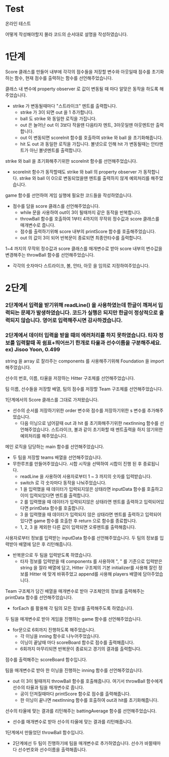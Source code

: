 # Test
온라인 테스트

어떻게 작성해야할지 몰라 코드의 순서대로 설명을 작성하였습니다.

# 1단계

Score 클래스를 만들어 내부에 각각의 점수들을 저장할 변수와 아웃일때 점수를 초기화하는 함수, 현재 점수를 출력하는 함수를 선언해주었습니다.

클래스 내 변수에 property observer 로 값이 변동될 때 마다 알맞은 동작을 하도록 해주었습니다.
* strike 가 변동될때마다 "스트라이크" 멘트를 출력합니다.
    * strike 가 3이 되면 out 을 1 추가합니다.
    * ball 도 strike 와 동일한 로직을 가집니다.
    * out 은 늘어난 out 이 3보다 작을땐 다음타자 멘트, 3아웃일땐 아웃멘트만 출력합니다.
    * out 이 변동되면 scoreInit 함수를 호출하여 strike 와 ball 을 초기화해줍니다.
    * hit 도 out 과 동일한 로직을 가집니다. 볼넷으로 인해 hit 가 변동될때는 안타멘트가 아닌 볼넷멘트를 출력합니다.

strike 와 ball 을 초기화해주기위한 scoreInit 함수를 선언해주었습니다. 
* scoreInit 함수가 동작할때도 strike 와 ball 의 property observer 가 동작합니다. strike 와 ball 이 0으로 변동되었을땐 멘트를 출력하지 않게 예외처리를 해주었습니다.

game 함수를 선언하여 게임 실행에 필요한 코드들을 작성하였습니다.
* 점수를 담을 score 클래스를 선언해주었습니다.
    * while 문을 사용하여 out이 3이 될때까지 같은 동작을 반복합니다.
    * throwBall 함수를 호출하여 1부터 4까지의 무작위 정수값과 score 클래스를 매개변수로 줍니다.
    * 점수를 출력하기위해 score 내부의 printScore 함수를 호출해주었습니다.
    * out 의 값이 3이 되어 반복문이 종료되면 최종안타수를 출력합니다.

1~4 까지의 무작위 정수값과 score 클래스를 매개변수로 받아 score 내부의 변수값을 변경해주는 throwBall 함수를 선언해주었습니다.
* 각각의 숫자마다 스트라이크, 볼, 안타, 아웃 을 임의로 지정하여주었습니다.



# 2단계

### **2단계에서 입력을 받기위해 readLine() 을 사용하였는데 한글이 깨져서 입력되는 문제가 발생하였습니다. 코드가 실행은 되지만 한글이 정상적으로 출력되지 않습니다. 영어로 입력해주시면 감사하겠습니다.**

### **2단계에서 데이터 입력을 받을 때의 에러처리를 하지 못하였습니다. 타자 정보를 입력할때 꼭 쉼표+띄어쓰기 한개로 타율과 선수이름을 구분해주세요. ex) Jisoo Yoon, 0.499**

string 을 array 로 잘라주는 components 를 사용해주기위해 Foundation 을 import 해주었습니다.

선수의 번호, 이름, 타율을 저장하는 Hitter 구조체를 선언해주었습니다.

팀 이름, 선수들을 저장할 배열, 팀의 점수를 저장할 Team 구조체를 선언해주었습니다.

1단계에서의 Score 클래스를 그대로 가져왔습니다.
* 선수의 순서를 저장하기위한 order 변수와 점수를 저장하기위한 s 변수를 추가해주었습니다.
    * 다음 이닝으로 넘어갈때 out 과 hit 를 초기화해주기위한 nextInning 함수를 선언해주었습니다. 스트라이크, 볼과 같이 초기화할 때 멘트출력을 하지 않기위한 예외처리를 해주었습니다.

메인 로직을 담당하는 main 함수를 선언해주었습니다.
* 두 팀을 저장할 teams 배열을 선언해주었습니다.
* 무한루프를 만들어주었습니다. 시합 시작을 선택하여 시합이 진행 된 후 종료됩니다.
    * readLine 을 사용하여 사용자로부터 1 ~ 3 까지의 숫자를 입력받습니다.
    * switch 로 각 숫자마다 동작을 나눠주었습니다.
    * 1 을 입력했을 때 데이터가 입력되지않은 상태라면 inputData 함수를 호출하고 이미 입력되있다면 멘트를 출력합니다.
    * 2 를 입력했을 때 데이터가 입력되지않은 상태라면 멘트를 출력하고 입력되어있다면 printData 함수를 호출합니다.
    * 3 을 입력했을 때 데이터가 입력되지 않은 상태라면 멘트를 출력하고 입력되어있다면 game 함수를 호출한 후 return 으로 함수를 종료합니다.
    * 1, 2, 3 을 제외한 다른 값이 입력되면 오류멘트를 출력해줍니다.

사용자로부터 정보를 입력받는 inputData 함수를 선언해주었습니다. 두 팀의 정보를 입력받아 배열에 담은 후 리턴해줍니다.
* 반복문으로 두 팀을 입력받도록 하였습니다.
    * 타자 정보를 입력받을 때 components 를 사용하여 ", " 를 기준으로 입력받은 string 을 잘라 배열에 담고, Hitter 구조체의 기본 initializer를 사용해 잘린 정보를 Hitter 에 맞게 바꿔주었고 append를 사용해 players 배열에 담아주었습니다.

Team 구조체가 담긴 배열을 매개변수로 받아 구조체안의 정보를 출력해주는 printData 함수를 선언해주었습니다.
* forEach 를 활용해 각 팀의 모든 정보를 출력해주도록 하였습니다.

두 팀을 매개변수로 받아 게임을 진행하는 game 함수를 선언해주었습니다.
* for문으로 6회까지 진행하도록 해주었습니다.
    * 각 이닝을 inning 함수로 나누어주었습니다.
    * 이닝이 끝날때 마다 scoreBoard 함수로 점수를 출력해줍니다.
    * 6회까지 마무리되면 반복문이 종료되고 경기의 결과를 출력합니다.
    
점수를 출력해주는 scoreBoard 함수입니다.

팀을 매개변수로 받아 한 이닝을 진행하는 inning 함수를 선언해주었습니다.
* out 이 3이 될때까지 throwBall 함수를 호출해줍니다. 여기서 throwBall 함수에게 선수의 타율과 팀을 매개변수로 줍니다.
    * 공이 던져질때마다 printScore 함수로 점수를 출력해줍니다.
    * 한 이닝이 끝나면 nextInning 함수를 호출하여 out과 hit를 초기화해줍니다.

선수의 타율에 맞는 결과를 리턴해주는 battingAverage 함수를 선언해주었습니다.
* 선수를 매개변수로 받아 선수의 타율에 맞는 결과를 리턴해줍니다.

1단계에서 만들었던 throwBall 함수입니다.
* 2단계에선 두 팀이 진행하기에 팀을 매개변수로 추가하였습니다. 선수가 바뀔때마다 선수번호와 선수이름을 출력해줍니다.

